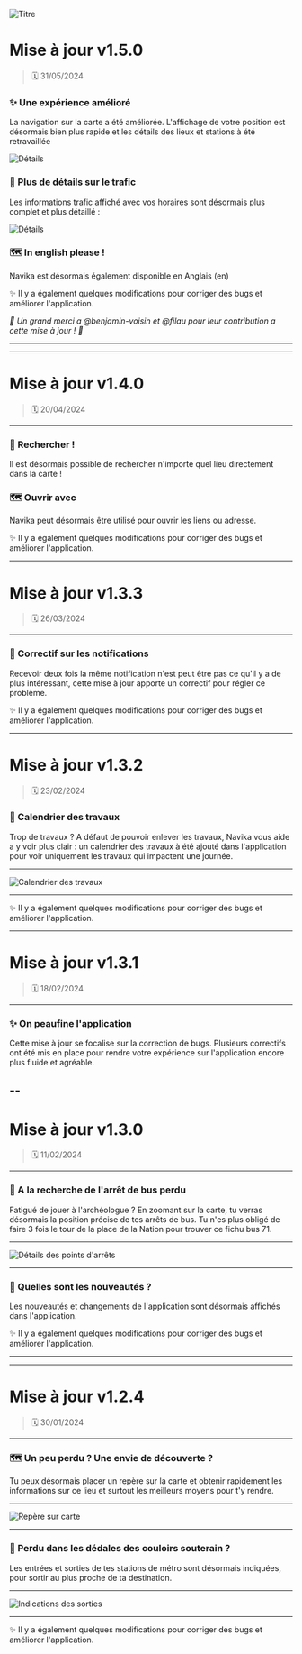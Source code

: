 ![Titre](https://navika.hackernwar.com/changelog/title.png "Titre")

# Mise à jour v1.5.0
> 🗓️ 31/05/2024 

### ✨ Une expérience amélioré
La navigation sur la carte a été améliorée. L'affichage de votre position est désormais bien plus rapide et les détails des lieux et stations à été retravaillée

![Détails](https://navika.hackernwar.com/changelog/150_map_enchancement.png "Détails")

### 🚧 Plus de détails sur le trafic
Les informations trafic affiché avec vos horaires sont désormais plus complet et plus détaillé :

![Détails](https://navika.hackernwar.com/changelog/150_trafic_change.png "Détails")

### 🗺️ In english please !
Navika est désormais également disponible en Anglais (en)

✨ Il y a également quelques modifications pour corriger des bugs et améliorer l'application.

*💖 Un grand merci a @benjamin-voisin et @filau pour leur contribution a cette mise à jour ! 💖*

---
---
# Mise à jour v1.4.0
> 🗓️ 20/04/2024 

---

### 🔎 Rechercher !
Il est désormais possible de rechercher n'importe quel lieu directement dans la carte !

### 🗺️ Ouvrir avec
Navika peut désormais être utilisé pour ouvrir les liens ou adresse. 

✨ Il y a également quelques modifications pour corriger des bugs et améliorer l'application.

---

# Mise à jour v1.3.3
> 🗓️ 26/03/2024 

---

### 🔔 Correctif sur les notifications
Recevoir deux fois la même notification n'est peut être pas ce qu'il y a de plus intéressant, cette mise à jour apporte un correctif pour régler ce problème.

✨ Il y a également quelques modifications pour corriger des bugs et améliorer l'application.

---

# Mise à jour v1.3.2
> 🗓️ 23/02/2024 

### 🚧 Calendrier des travaux
Trop de travaux ? A défaut de pouvoir enlever les travaux, Navika vous aide a y voir plus clair : un calendrier des travaux à été ajouté dans l'application pour voir uniquement les travaux qui impactent une journée.

---

![Calendrier des travaux](https://media.discordapp.net/attachments/788059429467455503/1221151144445743125/Screenshot_20240323-183801.png?ex=661188a0&is=65ff13a0&hm=be362ea05c60590280bee4873ba7cc0371dd255010addc2811cf5a2290aa8a7a&=&format=webp&quality=lossless&width=338&height=670 "Calendrier des travaux")

---

✨ Il y a également quelques modifications pour corriger des bugs et améliorer l'application.

---

# Mise à jour v1.3.1
> 🗓️ 18/02/2024 

---

### ✨ On peaufine l'application
Cette mise à jour se focalise sur la correction de bugs. Plusieurs correctifs ont été mis en place pour rendre votre expérience sur l'application encore plus fluide et agréable.

--
---

# Mise à jour v1.3.0
> 🗓️ 11/02/2024 

---

### 🧭 A la recherche de l'arrêt de bus perdu 
Fatigué de jouer à l'archéologue ? En zoomant sur la carte, tu verras désormais la position précise de tes arrêts de bus. Tu n'es plus obligé de faire 3 fois le tour de la place de la Nation pour trouver ce fichu bus 71. 

---

![Détails des points d'arrêts](https://media.discordapp.net/attachments/788059429467455503/1221151144005468190/Screenshot_20240323-183605.png?ex=661188a0&is=65ff13a0&hm=58c43a47c670a6955ee6124a3de39698561732c1bd29b24bccdfedccb5659de2&=&format=webp&quality=lossless&width=343&height=671 "Détails des points d'arrêts")

---

### 🎉 Quelles sont les nouveautés ?
Les nouveautés et changements de l'application sont désormais affichés dans l'application.

✨ Il y a également quelques modifications pour corriger des bugs et améliorer l'application.

---
---
   
# Mise à jour v1.2.4

> 🗓️ 30/01/2024
---

### 🗺️ Un peu perdu ? Une envie de découverte ?
Tu peux désormais placer un repère sur la carte et obtenir rapidement les informations sur ce lieu et surtout les meilleurs moyens pour t'y rendre.

---

![Repère sur carte](https://app.navika.hackernwar.com/changelog/point.png "Repère sur carte")

---

### 🚶 Perdu dans les dédales des couloirs souterain ? 
Les entrées et sorties de tes stations de métro sont désormais indiquées, pour sortir au plus proche de ta destination.

---

![Indications des sorties](https://app.navika.hackernwar.com/changelog/exit.png "Indications des sorties")

---

✨ Il y a également quelques modifications pour corriger des bugs et améliorer l'application.
